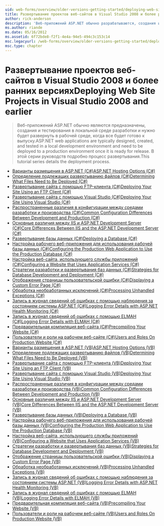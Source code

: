 ```yaml
---
uid: web-forms/overview/older-versions-getting-started/deploying-web-site-projects/index
title: Развертывание проектов веб-сайтов в Visual Studio 2008 и более ранних версий | Документация Майкрософт
author: rick-anderson
description: 'Веб-приложений ASP.NET обычно разрабатываются, создания и тестирования в локальной среде разработки и должны быть развернуты в рабочей среде o...'
ms.author: riande
ms.date: 05/16/2012
ms.assetid: 6f72bde8-f2f1-4e4a-94e5-494c3c153c14
msc.legacyurl: /web-forms/overview/older-versions-getting-started/deploying-web-site-projects
msc.type: chapter
---
```

<a name="deploying-web-site-projects-in-visual-studio-2008-and-earlier"></a><span data-ttu-id="fbd82-103">Развертывание проектов веб-сайтов в Visual Studio 2008 и более ранних версиях</span><span class="sxs-lookup"><span data-stu-id="fbd82-103">Deploying Web Site Projects in Visual Studio 2008 and earlier</span></span>
====================
> <span data-ttu-id="fbd82-104">Веб-приложений ASP.NET обычно являются предназначены, создания и тестирования в локальной среде разработки и нужно будет развернуть в рабочей среде, когда все будет готово к выпуску.</span><span class="sxs-lookup"><span data-stu-id="fbd82-104">ASP.NET web applications are typically designed, created, and tested in a local development environment and need to be deployed to a production environment once it is ready for release.</span></span> <span data-ttu-id="fbd82-105">В этой серии руководств подробно процесс развертывания.</span><span class="sxs-lookup"><span data-stu-id="fbd82-105">This tutorial series details the deployment process.</span></span>


- [<span data-ttu-id="fbd82-106">Варианты размещения в ASP.NET (C#)</span><span class="sxs-lookup"><span data-stu-id="fbd82-106">ASP.NET Hosting Options (C#)</span></span>](asp-net-hosting-options-cs.md)
- [<span data-ttu-id="fbd82-107">Определение подлежащих развертыванию файлов (C#)</span><span class="sxs-lookup"><span data-stu-id="fbd82-107">Determining What Files Need to Be Deployed (C#)</span></span>](determining-what-files-need-to-be-deployed-cs.md)
- [<span data-ttu-id="fbd82-108">Развертывание сайта с помощью FTP-клиента (C#)</span><span class="sxs-lookup"><span data-stu-id="fbd82-108">Deploying Your Site Using an FTP Client (C#)</span></span>](deploying-your-site-using-an-ftp-client-cs.md)
- [<span data-ttu-id="fbd82-109">Развертывание сайта с помощью Visual Studio (C#)</span><span class="sxs-lookup"><span data-stu-id="fbd82-109">Deploying Your Site Using Visual Studio (C#)</span></span>](deploying-your-site-using-visual-studio-cs.md)
- [<span data-ttu-id="fbd82-110">Распространенные различия в конфигурации между средами разработки и производства (C#)</span><span class="sxs-lookup"><span data-stu-id="fbd82-110">Common Configuration Differences Between Development and Production (C#)</span></span>](common-configuration-differences-between-development-and-production-cs.md)
- [<span data-ttu-id="fbd82-111">Основные различия между IIS и ASP.NET Development Server (C#)</span><span class="sxs-lookup"><span data-stu-id="fbd82-111">Core Differences Between IIS and the ASP.NET Development Server (C#)</span></span>](core-differences-between-iis-and-the-asp-net-development-server-cs.md)
- [<span data-ttu-id="fbd82-112">Развертывание базы данных (C#)</span><span class="sxs-lookup"><span data-stu-id="fbd82-112">Deploying a Database (C#)</span></span>](deploying-a-database-cs.md)
- [<span data-ttu-id="fbd82-113">Настройка рабочего веб-приложения для использования рабочей базы данных (C#)</span><span class="sxs-lookup"><span data-stu-id="fbd82-113">Configuring the Production Web Application to Use the Production Database (C#)</span></span>](configuring-the-production-web-application-to-use-the-production-database-cs.md)
- [<span data-ttu-id="fbd82-114">Настройка веб-сайта, использующего службы приложений (C#)</span><span class="sxs-lookup"><span data-stu-id="fbd82-114">Configuring a Website that Uses Application Services (C#)</span></span>](configuring-a-website-that-uses-application-services-cs.md)
- [<span data-ttu-id="fbd82-115">Стратегии разработки и развертывания баз данных (C#)</span><span class="sxs-lookup"><span data-stu-id="fbd82-115">Strategies for Database Development and Deployment (C#)</span></span>](strategies-for-database-development-and-deployment-cs.md)
- [<span data-ttu-id="fbd82-116">Отображение страницы пользовательской ошибки (C#)</span><span class="sxs-lookup"><span data-stu-id="fbd82-116">Displaying a Custom Error Page (C#)</span></span>](displaying-a-custom-error-page-cs.md)
- [<span data-ttu-id="fbd82-117">Обработка необработанных исключений (C#)</span><span class="sxs-lookup"><span data-stu-id="fbd82-117">Processing Unhandled Exceptions (C#)</span></span>](processing-unhandled-exceptions-cs.md)
- [<span data-ttu-id="fbd82-118">Запись в журнал сведений об ошибках с помощью наблюдения за состоянием системы ASP.NET (C#)</span><span class="sxs-lookup"><span data-stu-id="fbd82-118">Logging Error Details with ASP.NET Health Monitoring (C#)</span></span>](logging-error-details-with-asp-net-health-monitoring-cs.md)
- [<span data-ttu-id="fbd82-119">Запись в журнал сведений об ошибках с помощью ELMAH (C#)</span><span class="sxs-lookup"><span data-stu-id="fbd82-119">Logging Error Details with ELMAH (C#)</span></span>](logging-error-details-with-elmah-cs.md)
- [<span data-ttu-id="fbd82-120">Предварительная компиляция веб-сайта (C#)</span><span class="sxs-lookup"><span data-stu-id="fbd82-120">Precompiling Your Website (C#)</span></span>](precompiling-your-website-cs.md)
- [<span data-ttu-id="fbd82-121">Пользователи и роли на рабочем веб-сайте (C#)</span><span class="sxs-lookup"><span data-stu-id="fbd82-121">Users and Roles On Production Website (C#)</span></span>](users-and-roles-on-the-production-website-cs.md)
- [<span data-ttu-id="fbd82-122">Варианты размещения в ASP.NET (VB)</span><span class="sxs-lookup"><span data-stu-id="fbd82-122">ASP.NET Hosting Options (VB)</span></span>](asp-net-hosting-options-vb.md)
- [<span data-ttu-id="fbd82-123">Определение подлежащих развертыванию файлов (VB)</span><span class="sxs-lookup"><span data-stu-id="fbd82-123">Determining What Files Need to Be Deployed (VB)</span></span>](determining-what-files-need-to-be-deployed-vb.md)
- [<span data-ttu-id="fbd82-124">Развертывание сайта с помощью FTP-клиента (VB)</span><span class="sxs-lookup"><span data-stu-id="fbd82-124">Deploying Your Site Using an FTP Client (VB)</span></span>](deploying-your-site-using-an-ftp-client-vb.md)
- [<span data-ttu-id="fbd82-125">Развертывание сайта с помощью Visual Studio (VB)</span><span class="sxs-lookup"><span data-stu-id="fbd82-125">Deploying Your Site Using Visual Studio (VB)</span></span>](deploying-your-site-using-visual-studio-vb.md)
- [<span data-ttu-id="fbd82-126">Распространенные различия в конфигурации между средами разработки и производства (VB)</span><span class="sxs-lookup"><span data-stu-id="fbd82-126">Common Configuration Differences Between Development and Production (VB)</span></span>](common-configuration-differences-between-development-and-production-vb.md)
- [<span data-ttu-id="fbd82-127">Основные различия между IIS и ASP.NET Development Server (VB)</span><span class="sxs-lookup"><span data-stu-id="fbd82-127">Core Differences Between IIS and the ASP.NET Development Server (VB)</span></span>](core-differences-between-iis-and-the-asp-net-development-server-vb.md)
- [<span data-ttu-id="fbd82-128">Развертывание базы данных (VB)</span><span class="sxs-lookup"><span data-stu-id="fbd82-128">Deploying a Database (VB)</span></span>](deploying-a-database-vb.md)
- [<span data-ttu-id="fbd82-129">Настройка рабочего веб-приложения для использования рабочей базы данных (VB)</span><span class="sxs-lookup"><span data-stu-id="fbd82-129">Configuring the Production Web Application to Use the Production Database (VB)</span></span>](configuring-the-production-web-application-to-use-the-production-database-vb.md)
- [<span data-ttu-id="fbd82-130">Настройка веб-сайта, использующего службы приложений (VB)</span><span class="sxs-lookup"><span data-stu-id="fbd82-130">Configuring a Website that Uses Application Services (VB)</span></span>](configuring-a-website-that-uses-application-services-vb.md)
- [<span data-ttu-id="fbd82-131">Стратегии разработки и развертывания баз данных (VB)</span><span class="sxs-lookup"><span data-stu-id="fbd82-131">Strategies for Database Development and Deployment (VB)</span></span>](strategies-for-database-development-and-deployment-vb.md)
- [<span data-ttu-id="fbd82-132">Отображение страницы пользовательской ошибки (VB)</span><span class="sxs-lookup"><span data-stu-id="fbd82-132">Displaying a Custom Error Page (VB)</span></span>](displaying-a-custom-error-page-vb.md)
- [<span data-ttu-id="fbd82-133">Обработка необработанных исключений (VB)</span><span class="sxs-lookup"><span data-stu-id="fbd82-133">Processing Unhandled Exceptions (VB)</span></span>](processing-unhandled-exceptions-vb.md)
- [<span data-ttu-id="fbd82-134">Запись в журнал сведений об ошибках с помощью наблюдения за состоянием системы ASP.NET (VB)</span><span class="sxs-lookup"><span data-stu-id="fbd82-134">Logging Error Details with ASP.NET Health Monitoring (VB)</span></span>](logging-error-details-with-asp-net-health-monitoring-vb.md)
- [<span data-ttu-id="fbd82-135">Запись в журнал сведений об ошибках с помощью ELMAH (VB)</span><span class="sxs-lookup"><span data-stu-id="fbd82-135">Logging Error Details with ELMAH (VB)</span></span>](logging-error-details-with-elmah-vb.md)
- [<span data-ttu-id="fbd82-136">Предварительная компиляция веб-сайта (VB)</span><span class="sxs-lookup"><span data-stu-id="fbd82-136">Precompiling Your Website (VB)</span></span>](precompiling-your-website-vb.md)
- [<span data-ttu-id="fbd82-137">Пользователи и роли на рабочем веб-сайте (VB)</span><span class="sxs-lookup"><span data-stu-id="fbd82-137">Users and Roles On Production Website (VB)</span></span>](users-and-roles-on-the-production-website-vb.md)

